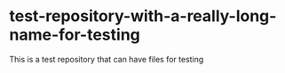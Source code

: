 # test-repository-with-a-really-long-name-for-testing

This is a test repository that can have files for testing
